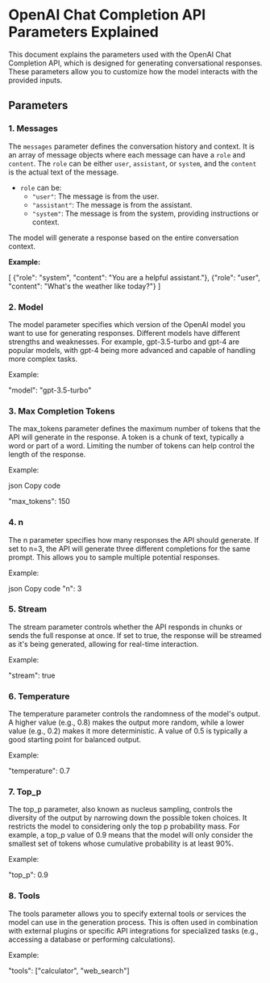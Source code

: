 # OpenAI Chat Completion API Parameters Explained

This document explains the parameters used with the OpenAI Chat Completion API, which is designed for generating conversational responses. These parameters allow you to customize how the model interacts with the provided inputs.

## Parameters

### 1. **Messages**
The `messages` parameter defines the conversation history and context. It is an array of message objects where each message can have a `role` and `content`. The `role` can be either `user`, `assistant`, or `system`, and the `content` is the actual text of the message.

- `role` can be:
  - `"user"`: The message is from the user.
  - `"assistant"`: The message is from the assistant.
  - `"system"`: The message is from the system, providing instructions or context.
  
The model will generate a response based on the entire conversation context.

**Example:**

[
  {"role": "system", "content": "You are a helpful assistant."},
  {"role": "user", "content": "What's the weather like today?"}
]

### 2. Model
The model parameter specifies which version of the OpenAI model you want to use for generating responses. Different models have different strengths and weaknesses. For example, gpt-3.5-turbo and gpt-4 are popular models, with gpt-4 being more advanced and capable of handling more complex tasks.

Example:

"model": "gpt-3.5-turbo"

### 3. Max Completion Tokens
The max_tokens parameter defines the maximum number of tokens that the API will generate in the response. A token is a chunk of text, typically a word or part of a word. Limiting the number of tokens can help control the length of the response.

Example:

json
Copy code

"max_tokens": 150

### 4. n
The n parameter specifies how many responses the API should generate. If set to n=3, the API will generate three different completions for the same prompt. This allows you to sample multiple potential responses.

Example:

json
Copy code
"n": 3

### 5. Stream
The stream parameter controls whether the API responds in chunks or sends the full response at once. If set to true, the response will be streamed as it's being generated, allowing for real-time interaction.

Example:

"stream": true

### 6. Temperature
The temperature parameter controls the randomness of the model's output. A higher value (e.g., 0.8) makes the output more random, while a lower value (e.g., 0.2) makes it more deterministic. A value of 0.5 is typically a good starting point for balanced output.

Example:

"temperature": 0.7

### 7. Top_p
The top_p parameter, also known as nucleus sampling, controls the diversity of the output by narrowing down the possible token choices. It restricts the model to considering only the top p probability mass. For example, a top_p value of 0.9 means that the model will only consider the smallest set of tokens whose cumulative probability is at least 90%.

Example:

"top_p": 0.9

### 8. Tools
The tools parameter allows you to specify external tools or services the model can use in the generation process. This is often used in combination with external plugins or specific API integrations for specialized tasks (e.g., accessing a database or performing calculations).

Example:

"tools": ["calculator", "web_search"]
